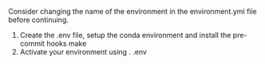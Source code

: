 Consider changing the name of the environment in the environment.yml file before continuing.

1. Create the .env file, setup the conda environment and install the pre-commit hooks
    make
2. Activate your environment using
    . .env
